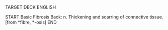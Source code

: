 TARGET DECK
ENGLISH

START
Basic
Fibrosis
Back: n. Thickening and scarring of connective tissue. [from *fibre, *-osis]
END
